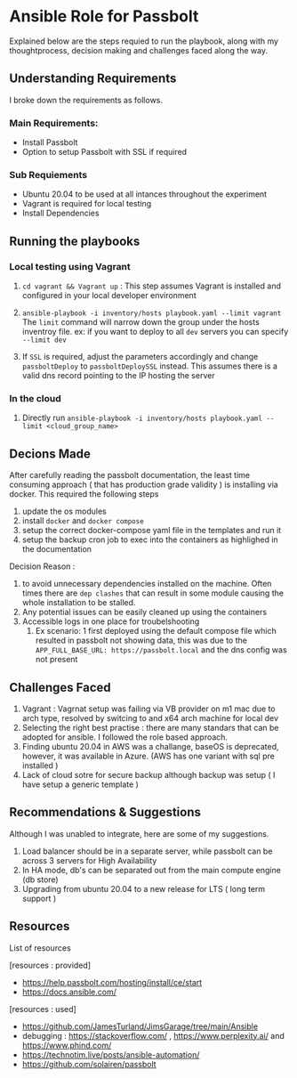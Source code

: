 # Ansible Role for Passbolt
Explained below are the steps requied to run the playbook, along with my thoughtprocess, decision making and challenges faced along the way.

## Understanding Requirements
I broke down the requirements as follows.

### Main Requirements: 
- Install Passbolt 
- Option to setup Passbolt with SSL if required 

### Sub Requiements 
- Ubuntu 20.04 to be used at all intances throughout the experiment 
- Vagrant is required for local testing 
- Install Dependencies 

## Running the playbooks

### Local testing using Vagrant
1. `cd vagrant && Vagrant up` : This step assumes Vagrant is installed and configured in your local developer environment 

2. `ansible-playbook -i inventory/hosts playbook.yaml --limit vagrant`
The `limit` command will narrow down the group under the hosts inventroy file. ex: if you want to deploy to all `dev` servers you can specify `--limit dev`

3. If `SSL` is required, adjust the parameters accordingly and change `passboltDeploy` to `passboltDeploySSL` instead. This assumes there is a valid dns record pointing to the IP hosting the server

### In the cloud
1. Directly run `ansible-playbook -i inventory/hosts playbook.yaml --limit <cloud_group_name>`

## Decions Made
After carefully reading the passbolt documentation, the least time consuming approach ( that has production grade validity ) is installing via docker. This required the following steps 
1. update the os modules
2. install `docker` and `docker compose`
3. setup the correct docker-compose yaml file in the templates and run it
4. setup the backup cron job to exec into the containers as highlighed in the documentation

Decision Reason : 
1. to avoid unnecessary dependencies installed on the machine. Often times there are `dep clashes` that can result in some module causing the whole installation to be stalled.
2. Any potential issues can be easily cleaned up using the containers
3. Accessible logs in one place for troubelshooting 
   1. Ex scenario: 1  first deployed using the default compose file which resulted in passbolt not showing data, this was due to the `APP_FULL_BASE_URL: https://passbolt.local` and the dns config was not present

## Challenges Faced

1. Vagrant : Vagrnat setup was failing via VB provider on m1 mac due to arch type, resolved by switcing to and x64 arch machine for local dev
2. Selecting the right best practise : there are many standars that can be adopted for ansible. I followed the role based approach.
3. Finding ubuntu 20.04 in AWS was a challange, baseOS is deprecated, however, it was available in Azure. (AWS has one variant with sql pre installed )
4. Lack of cloud sotre for secure backup although backup was setup ( I have setup a generic template )

## Recommendations & Suggestions

Although I was unabled to integrate, here are some of my suggestions.

1. Load balancer should be in a separate server, while passbolt can be across 3 servers for High Availability 
2. In HA mode, db's can be separated out from the main compute engine (db store)
3. Upgrading from ubuntu 20.04 to a new release for LTS ( long term support )

## Resources
List of resources

[resources : provided]
- https://help.passbolt.com/hosting/install/ce/start
- https://docs.ansible.com/

[resources : used]
- https://github.com/JamesTurland/JimsGarage/tree/main/Ansible
- debugging : https://stackoverflow.com/ , https://www.perplexity.ai/ and https://www.phind.com/
- https://technotim.live/posts/ansible-automation/
- https://github.com/solairen/passbolt
  